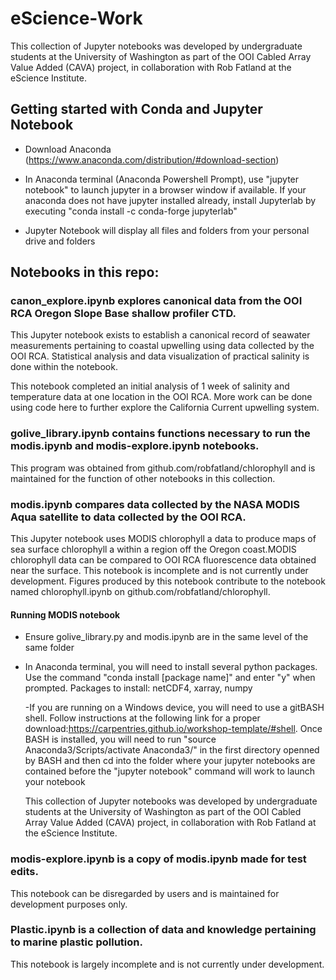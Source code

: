 # eScience-Work
This collection of Jupyter notebooks was developed by undergraduate students at the University of Washington as part of the OOI Cabled Array Value Added (CAVA) project, in collaboration with Rob Fatland at the eScience Institute. 

## Getting started with Conda and Jupyter Notebook
 - Download Anaconda (https://www.anaconda.com/distribution/#download-section)
 
 - In Anaconda terminal (Anaconda Powershell Prompt), use "jupyter notebook" to launch jupyter in a browser window if available.  If your anaconda does not have jupyter installed already, install Jupyterlab by executing "conda install -c conda-forge jupyterlab" 
 
 - Jupyter Notebook will display all files and folders from your personal drive and folders
 
 
 
## Notebooks in this repo:


### canon_explore.ipynb explores canonical data from the OOI RCA Oregon Slope Base shallow profiler CTD.

This Jupyter notebook exists to establish a canonical record of seawater measurements pertaining to coastal upwelling using data collected by the OOI RCA. Statistical analysis and data visualization of practical salinity is done within the notebook. 

This notebook completed an initial analysis of 1 week of salinity and temperature data at one location in the OOI RCA. More work can be done using code here to further explore the California Current upwelling system. 




### golive_library.ipynb contains functions necessary to run the modis.ipynb and modis-explore.ipynb notebooks.

This program was obtained from github.com/robfatland/chlorophyll and is maintained for the function of other notebooks in this collection.




### modis.ipynb compares data collected by the NASA MODIS Aqua satellite to data collected by the OOI RCA.

This Jupyter notebook uses MODIS chlorophyll a data to produce maps of sea surface chlorophyll a within a region off the Oregon coast.MODIS chlorophyll data can be compared to OOI RCA fluorescence data obtained near the surface.
This notebook is incomplete and is not currently under development.
Figures produced by this notebook contribute to the notebook named chlorophyll.ipynb on github.com/robfatland/chlorophyll.

#### Running MODIS notebook
- Ensure golive_library.py and modis.ipynb are in the same level of the same folder


 - In Anaconda terminal, you will need to install several python packages.  Use the command "conda install [package name]" and enter "y" when prompted.  Packages to install: netCDF4, xarray, numpy
 
   -If you are running on a Windows device, you will need to use a gitBASH shell.  Follow instructions at the following link for a proper download:https://carpentries.github.io/workshop-template/#shell.  Once BASH is installed, you will need to run "source Anaconda3/Scripts/activate Anaconda3/" in the first directory openned by BASH and then cd into the folder where your jupyter notebooks are contained before the "jupyter notebook" command will work to launch your notebook
   
   This collection of Jupyter notebooks was developed by undergraduate students at the University of Washington as part of the OOI Cabled Array Value Added (CAVA) project, in collaboration with Rob Fatland at the eScience Institute. 




### modis-explore.ipynb is a copy of modis.ipynb made for test edits. 

This notebook can be disregarded by users and is maintained for development purposes only.




### Plastic.ipynb is a collection of data and knowledge pertaining to marine plastic pollution. 

This notebook is largely incomplete and is not currently under development.
